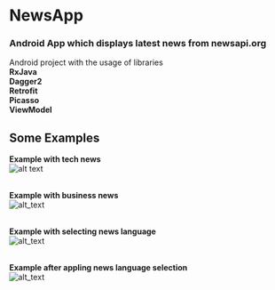 # NewsApp
### Android App which displays latest news from **newsapi.org**

Android project with the usage of libraries</br>
 **RxJava**</br>
 **Dagger2**</br>
 **Retrofit**</br>
 **Picasso**</br>
 **ViewModel**</br>


## Some Examples

**Example with tech news** </br>
![alt text](https://github.com/Jamshid-M/NewsApp/blob/master/img/example1.png)</br></br>

**Example with business news** </br>
![alt_text](https://github.com/Jamshid-M/NewsApp/blob/master/img/example2.png)</br></br>

**Example with selecting news language** </br>
![alt_text](https://github.com/Jamshid-M/NewsApp/blob/master/img/select_lang.png)</br></br>

**Example after appling news language selection** </br>
![alt_text](https://github.com/Jamshid-M/NewsApp/blob/master/img/apply_lang.png)</br></br>
